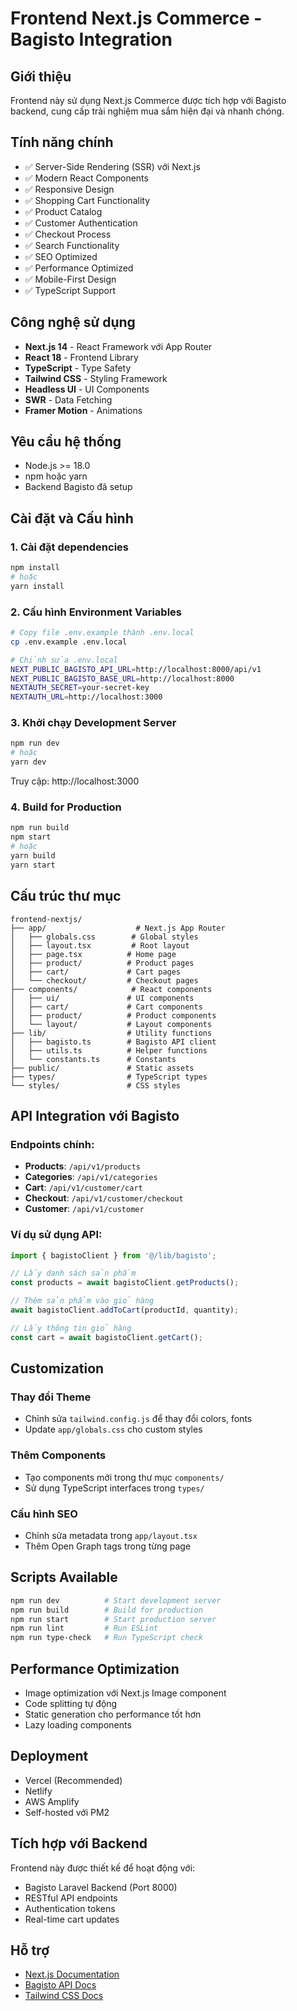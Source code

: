 # Frontend Next.js Commerce - Bagisto Integration

## Giới thiệu
Frontend này sử dụng Next.js Commerce được tích hợp với Bagisto backend, cung cấp trải nghiệm mua sắm hiện đại và nhanh chóng.

## Tính năng chính
- ✅ Server-Side Rendering (SSR) với Next.js
- ✅ Modern React Components
- ✅ Responsive Design
- ✅ Shopping Cart Functionality
- ✅ Product Catalog
- ✅ Customer Authentication
- ✅ Checkout Process
- ✅ Search Functionality
- ✅ SEO Optimized
- ✅ Performance Optimized
- ✅ Mobile-First Design
- ✅ TypeScript Support

## Công nghệ sử dụng
- **Next.js 14** - React Framework với App Router
- **React 18** - Frontend Library
- **TypeScript** - Type Safety
- **Tailwind CSS** - Styling Framework
- **Headless UI** - UI Components
- **SWR** - Data Fetching
- **Framer Motion** - Animations

## Yêu cầu hệ thống
- Node.js >= 18.0
- npm hoặc yarn
- Backend Bagisto đã setup

## Cài đặt và Cấu hình

### 1. Cài đặt dependencies
```bash
npm install
# hoặc
yarn install
```

### 2. Cấu hình Environment Variables
```bash
# Copy file .env.example thành .env.local
cp .env.example .env.local

# Chỉnh sửa .env.local
NEXT_PUBLIC_BAGISTO_API_URL=http://localhost:8000/api/v1
NEXT_PUBLIC_BAGISTO_BASE_URL=http://localhost:8000
NEXTAUTH_SECRET=your-secret-key
NEXTAUTH_URL=http://localhost:3000
```

### 3. Khởi chạy Development Server
```bash
npm run dev
# hoặc
yarn dev
```

Truy cập: http://localhost:3000

### 4. Build for Production
```bash
npm run build
npm start
# hoặc
yarn build
yarn start
```

## Cấu trúc thư mục
```
frontend-nextjs/
├── app/                    # Next.js App Router
│   ├── globals.css        # Global styles
│   ├── layout.tsx         # Root layout
│   ├── page.tsx          # Home page
│   ├── product/          # Product pages
│   ├── cart/             # Cart pages
│   └── checkout/         # Checkout pages
├── components/            # React components
│   ├── ui/               # UI components
│   ├── cart/             # Cart components
│   ├── product/          # Product components
│   └── layout/           # Layout components
├── lib/                  # Utility functions
│   ├── bagisto.ts        # Bagisto API client
│   ├── utils.ts          # Helper functions
│   └── constants.ts      # Constants
├── public/               # Static assets
├── types/                # TypeScript types
└── styles/               # CSS styles
```

## API Integration với Bagisto

### Endpoints chính:
- **Products**: `/api/v1/products`
- **Categories**: `/api/v1/categories`
- **Cart**: `/api/v1/customer/cart`
- **Checkout**: `/api/v1/customer/checkout`
- **Customer**: `/api/v1/customer`

### Ví dụ sử dụng API:
```typescript
import { bagistoClient } from '@/lib/bagisto';

// Lấy danh sách sản phẩm
const products = await bagistoClient.getProducts();

// Thêm sản phẩm vào giỏ hàng
await bagistoClient.addToCart(productId, quantity);

// Lấy thông tin giỏ hàng
const cart = await bagistoClient.getCart();
```

## Customization

### Thay đổi Theme
- Chỉnh sửa `tailwind.config.js` để thay đổi colors, fonts
- Update `app/globals.css` cho custom styles

### Thêm Components
- Tạo components mới trong thư mục `components/`
- Sử dụng TypeScript interfaces trong `types/`

### Cấu hình SEO
- Chỉnh sửa metadata trong `app/layout.tsx`
- Thêm Open Graph tags trong từng page

## Scripts Available
```bash
npm run dev          # Start development server
npm run build        # Build for production
npm run start        # Start production server
npm run lint         # Run ESLint
npm run type-check   # Run TypeScript check
```

## Performance Optimization
- Image optimization với Next.js Image component
- Code splitting tự động
- Static generation cho performance tốt hơn
- Lazy loading components

## Deployment
- Vercel (Recommended)
- Netlify
- AWS Amplify
- Self-hosted với PM2

## Tích hợp với Backend
Frontend này được thiết kế để hoạt động với:
- Bagisto Laravel Backend (Port 8000)
- RESTful API endpoints
- Authentication tokens
- Real-time cart updates

## Hỗ trợ
- [Next.js Documentation](https://nextjs.org/docs)
- [Bagisto API Docs](https://devdocs.bagisto.com/)
- [Tailwind CSS Docs](https://tailwindcss.com/docs)

